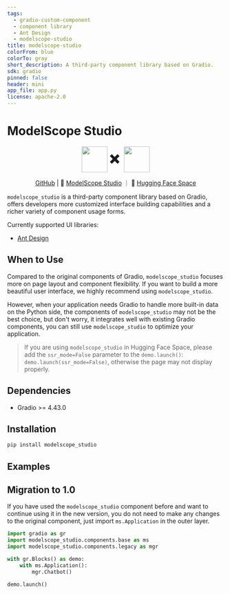 ```yaml
---
tags:
  - gradio-custom-component
  - component library
  - Ant Design
  - modelscope-studio
title: modelscope-studio
colorFrom: blue
colorTo: gray
short_description: A third-party component library based on Gradio.
sdk: gradio
pinned: false
header: mini
app_file: app.py
license: apache-2.0
---
```


# ModelScope Studio

<p align="center">
    <img src="https://modelscope.oss-cn-beijing.aliyuncs.com/modelscope.gif" height="60" style="vertical-align: middle;"/>
    <span style="font-size: 30px; vertical-align: middle;">
    ✖️
    </span>
    <img src="https://github.com/gradio-app/gradio/raw/main/readme_files/gradio.svg" height="60" style="vertical-align: middle;">
<p>

<p align="center">
<a href="https://github.com/modelscope/modelscope-studio">GitHub</a> | 🤖 <a href="https://modelscope.cn/studios/modelscope/modelscope-studio">ModelScope Studio</a> ｜ 🤗 <a href="https://huggingface.co/spaces/modelscope/modelscope-studio">Hugging Face Space</a>

`modelscope_studio` is a third-party component library based on Gradio, offers developers more customized interface building capabilities and a richer variety of component usage forms.

Currently supported UI libraries:

- [Ant Design](https://ant.design/)

## When to Use

Compared to the original components of Gradio, `modelscope_studio` focuses more on page layout and component flexibility. If you want to build a more beautiful user interface, we highly recommend using `modelscope_studio`.

However, when your application needs Gradio to handle more built-in data on the Python side, the components of `modelscope_studio` may not be the best choice, but don't worry, it integrates well with existing Gradio components, you can still use `modelscope_studio` to optimize your application.

> If you are using `modelscope_studio` in Hugging Face Space, please add the `ssr_mode=False` parameter to the `demo.launch()`: `demo.launch(ssr_mode=False)`, otherwise the page may not display properly.

## Dependencies

- Gradio >= 4.43.0

## Installation

```sh
pip install modelscope_studio
```

## Examples

<demo name="example"></demo>

## Migration to 1.0

If you have used the `modelscope_studio` component before and want to continue using it in the new version, you do not need to make any changes to the original component, just import `ms.Application` in the outer layer.

```python
import gradio as gr
import modelscope_studio.components.base as ms
import modelscope_studio.components.legacy as mgr

with gr.Blocks() as demo:
    with ms.Application():
        mgr.Chatbot()

demo.launch()
```
